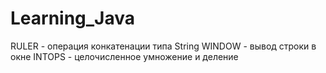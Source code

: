 # Learning_Java
 RULER - операция конкатенации типа String
 WINDOW - вывод строки в окне
 INTOPS - целочисленное умножение и деление
 